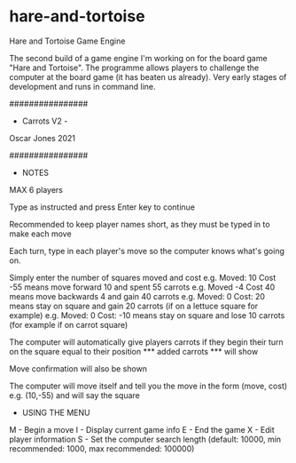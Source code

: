 # hare-and-tortoise
Hare and Tortoise Game Engine

The second build of a game engine I'm working on for the board game "Hare and Tortoise".
The programme allows players to challenge the computer at the board game (it has beaten us already).
Very early stages of development and runs in command line.

################

 - Carrots V2 - 

Oscar Jones 2021

################

 - NOTES

MAX 6 players

Type as instructed and press Enter key to continue

Recommended to keep player names short, as they must be typed in to make each move

Each turn, type in each player's move so the computer knows what's going on.

Simply enter the number of squares moved and cost
e.g. Moved: 10 Cost -55 means move forward 10 and spent 55 carrots
e.g. Moved -4 Cost 40 means move backwards 4 and gain 40 carrots
e.g. Moved: 0 Cost: 20 means stay on square and gain 20 carrots (if on a lettuce square for example)
e.g. Moved: 0 Cost: -10 means stay on square and lose 10 carrots (for example if on carrot square)

The computer will automatically give players carrots if they begin their turn on the square equal to their position
*** added carrots *** will show

Move confirmation will also be shown

The computer will move itself and tell you the move in the form (move, cost) e.g. (10,-55) and will say the square



 - USING THE MENU

M - Begin a move
I - Display current game info
E - End the game
X - Edit player information
S - Set the computer search length (default: 10000, min recommended: 1000, max recommended: 100000)
